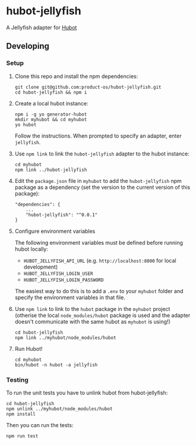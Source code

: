 # hubot-jellyfish

A Jellyfish adapter for [Hubot](https://hubot.github.com/)

## Developing

### Setup
1. Clone this repo and install the npm dependencies:
    ```
    git clone git@github.com:product-os/hubot-jellyfish.git
    cd hubot-jellyfish && npm i
    ```

1. Create a local hubot instance:
    ```
    npm i -g yo generator-hubot
    mkdir myhubot && cd myhubot
    yo hubot
    ```
    Follow the instructions. When prompted to specify an adapter, enter `jellyfish`.

1. Use `npm link` to link the `hubot-jellyfish` adapter to the hubot instance:
    ```
    cd myhubot
    npm link ../hubot-jellyfish
    ```

1. Edit the `package.json` file in `myhubot` to add the `hubot-jellyfish` npm package
    as a dependency (set the version to the current version of this package):
    ```
    "dependencies": {
        ...
        "hubot-jellyfish": "^0.0.1"
    }
    ```

1. Configure environment variables

    The following environment variables must be defined before running hubot locally:
    
    * `HUBOT_JELLYFISH_API_URL` (e.g. `http://localhost:8000` for local development)
    * `HUBOT_JELLYFISH_LOGIN_USER`
    * `HUBOT_JELLYFISH_LOGIN_PASSWORD`
    
    The easiest way to do this is to add a `.env` to your `myhubot` folder and specify the environment variables in that file.

1. Use `npm link` to link to the `hubot` package in the `myhubot` project (otherise the local `node_modules/hubot` package is used and the adapter doesn't communicate with the same hubot as `myhubot` is using!)
    ```
    cd hubot-jellyfish
    npm link ../myhubot/node_modules/hubot
    ```

1. Run Hubot!
    ```
    cd myhubot
    bin/hubot -n hubot -a jellyfish
    ```
    
### Testing

To run the unit tests you have to unlink hubot from hubot-jellyfish:
```
cd hubot-jellyfish
npm unlink ../myhubot/node_modules/hubot
npm install
```
Then you can run the tests:
```
npm run test
```